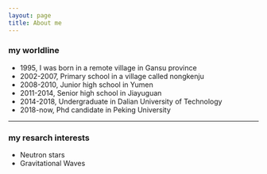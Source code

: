 ```yaml
---
layout: page
title: About me
---
```


### my worldline

- 1995, I was born in a remote village in Gansu province
- 2002-2007, Primary school in a village called nongkenju
- 2008-2010, Junior high school in Yumen 
- 2011-2014, Senior high school in Jiayuguan
- 2014-2018, Undergraduate in Dalian University of Technology
- 2018-now, Phd candidate in Peking University

---
### my resarch interests

- Neutron stars
- Gravitational Waves



